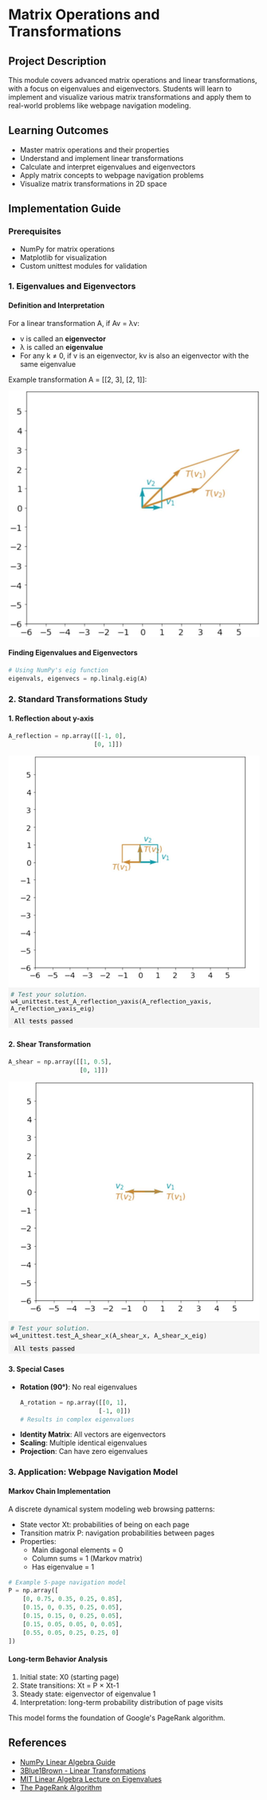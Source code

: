 # Matrix Operations and Transformations

## Project Description
This module covers advanced matrix operations and linear transformations, with a focus on eigenvalues and eigenvectors. Students will learn to implement and visualize various matrix transformations and apply them to real-world problems like webpage navigation modeling.

## Learning Outcomes
- Master matrix operations and their properties
- Understand and implement linear transformations
- Calculate and interpret eigenvalues and eigenvectors
- Apply matrix concepts to webpage navigation problems
- Visualize matrix transformations in 2D space

## Implementation Guide

### Prerequisites
- NumPy for matrix operations
- Matplotlib for visualization
- Custom unittest modules for validation

### 1. Eigenvalues and Eigenvectors

#### Definition and Interpretation
For a linear transformation A, if Av = λv:
- v is called an **eigenvector**
- λ is called an **eigenvalue**
- For any k ≠ 0, if v is an eigenvector, kv is also an eigenvector with the same eigenvalue

Example transformation A = [[2, 3], [2, 1]]:

![Basic Transformation Example](_page_3_Figure_0.jpeg)

#### Finding Eigenvalues and Eigenvectors
```python
# Using NumPy's eig function
eigenvals, eigenvecs = np.linalg.eig(A)
```

### 2. Standard Transformations Study

#### 1. Reflection about y-axis
```python
A_reflection = np.array([[-1, 0],
                        [0, 1]])
```
![Reflection Transformation](_page_7_Figure_0.jpeg)

#### 2. Shear Transformation
```python
A_shear = np.array([[1, 0.5],
                    [0, 1]])
```
![Shear Transformation](_page_9_Figure_0.jpeg)

#### 3. Special Cases
- **Rotation (90°)**: No real eigenvalues
  ```python
  A_rotation = np.array([[0, 1],
                        [-1, 0]])
  # Results in complex eigenvalues
  ```
- **Identity Matrix**: All vectors are eigenvectors
- **Scaling**: Multiple identical eigenvalues
- **Projection**: Can have zero eigenvalues

### 3. Application: Webpage Navigation Model

#### Markov Chain Implementation
A discrete dynamical system modeling web browsing patterns:
- State vector Xt: probabilities of being on each page
- Transition matrix P: navigation probabilities between pages
- Properties:
  - Main diagonal elements = 0
  - Column sums = 1 (Markov matrix)
  - Has eigenvalue = 1

```python
# Example 5-page navigation model
P = np.array([
    [0, 0.75, 0.35, 0.25, 0.85],
    [0.15, 0, 0.35, 0.25, 0.05],
    [0.15, 0.15, 0, 0.25, 0.05],
    [0.15, 0.05, 0.05, 0, 0.05],
    [0.55, 0.05, 0.25, 0.25, 0]
])
```

#### Long-term Behavior Analysis
1. Initial state: X0 (starting page)
2. State transitions: Xt = P × Xt-1
3. Steady state: eigenvector of eigenvalue 1
4. Interpretation: long-term probability distribution of page visits

This model forms the foundation of Google's PageRank algorithm.

## References
- [NumPy Linear Algebra Guide](https://numpy.org/doc/stable/reference/routines.linalg.html)
- [3Blue1Brown - Linear Transformations](https://www.youtube.com/watch?v=kYB8IZa5AuE)
- [MIT Linear Algebra Lecture on Eigenvalues](https://ocw.mit.edu/courses/18-06-linear-algebra-spring-2010/resources/lecture-21-eigenvalues-and-eigenvectors/)
- [The PageRank Algorithm](https://www.cs.princeton.edu/~chazelle/courses/BIB/pagerank.htm)